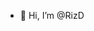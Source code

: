 - 👋 Hi, I’m @RizD


<!---
RizD/RizD is a ✨ special ✨ repository because its `README.md` (this file) appears on your GitHub profile.
You can click the Preview link to take a look at your changes.
- 👀 I’m interested in ...
- 🌱 I’m currently learning Ja
- 💞️ I’m looking to collaborate on ...
- 📫 How to reach me ...
--->

